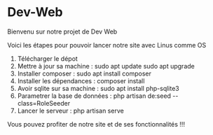 # Dev-Web

Bienvenu sur notre projet de Dev Web

Voici les étapes pour pouvoir lancer notre site avec Linus comme OS

1) Télécharger le dépot
2) Mettre à jour sa machine : sudo apt update
sudo apt upgrade
4) Installer composer : sudo apt install composer
5) Installer les dépendances : composer install
6) Avoir sqlite sur sa machine : sudo apt install php-sqlite3
7) Parametrer la base de données : php artisan de:seed --class=RoleSeeder
8) Lancer le serveur : php artisan serve

Vous pouvez profiter de notre site et de ses fonctionnalités !!!
